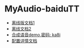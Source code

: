 # MyAudio-baiduTT
* [离线版文档1](https://cloud.baidu.com/doc/SPEECH/ASR-Android-SDK.html#SDK.20.E5.8A.9F.E8.83.BD.E7.AE.80.E4.BB.8B)
* [离线文档2](https://ai.baidu.com/docs#/ASR-Android-SDK/top)
* [合成语音demo,密码: ka8i](https://pan.baidu.com/s/1nxj6IzZ)
* [配置详情文档](https://www.jianshu.com/p/f4ebe90d1024)